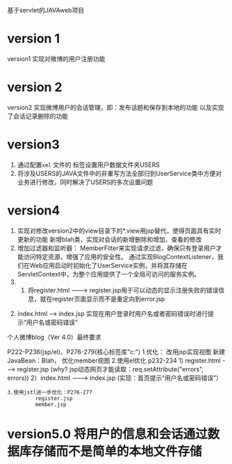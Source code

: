 <!--
 * @Author: Rdj kaisanren@gmail.com
 * @Date: 2024-11-28 20:52:48
 * @LastEditors: Rdj kaisanren@gmail.com
 * @LastEditTime: 2024-12-19 20:11:10
 * @FilePath: \undefinedd:\Intellij IDEA Community   IJ\endingwork\README.md
 * @Description: 这是默认设置,请设置`customMade`, 打开koroFileHeader查看配置 进行设置: https://github.com/OBKoro1/koro1FileHeader/wiki/%E9%85%8D%E7%BD%AE
-->
基于servlet的JAVAweb项目
# version 1
version1 实现对微博的用户注册功能
# version 2
version2 实现微博用户的会话管理，即：发布话题和保存到本地的功能 以及实现了会话记录删除的功能
# version3
1. 通过配置`xml` 文件的
            <param-name></param-name>
            <param-value></param-value>
          标签设置用户数据文件夹USERS
2. 将涉及USERS的JAVA文件中的非重写方法全部归到UserService类中方便对业务进行修改，同时解决了USERS的多次设置问题
# version4
1. 实现对修改version2中的view目录下的*.view用jsp替代，使得页面具有实时更新的功能 新增blah类，实现对会话的新增删除和增加、查看的修改
2. 增加过滤器和监听器：
MemberFilter来实现请求过滤，确保只有登录用户才能访问特定资源，增强了应用的安全性。
通过实现BlogContextListener，我们在Web应用启动时初始化了UserService实例，并将其存储在ServletContext中，为整个应用提供了一个全局可访问的服务实例。
3. 1) 将register.html ---> register.jsp用于可以动态的显示注册失败的错误信息，就在register页面显示而不是重定向到error.jsp
2) index.html --> index.jsp 实现在用户登录时用户名或者密码错误时进行提示“用户名或密码错误”





个人微博blog（Ver 4.0）最终要求

 P222-P236(jsp/el)、P276-279(核心标签库"c:")
    1.优化： 改用jsp实现视图
             新建JavaBean：Blah， 优化member视图
    2.使用el优化    p232-234
             1) register.html ---> register.jsp 
                (why? jsp动态网页才能读取：req.setAttribute("errors", errors))
             2）index.html ---> index.jsp (实现：首页提示“用户名或密码错误”）             

    3.使用jstl进一步优化：P276-277
             register.jsp
             member.jsp

# version5.0 将用户的信息和会话通过数据库存储而不是简单的本地文件存储





